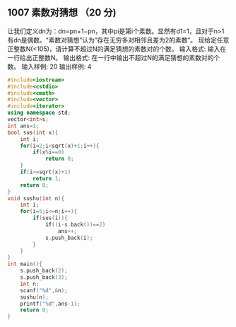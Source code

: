## 1007 素数对猜想 （20 分)
让我们定义dn为：dn=pn+1−pn，其中pi是第i个素数。显然有d1=1，且对于n>1有dn是偶数。“素数对猜想”认为“存在无穷多对相邻且差为2的素数”。
现给定任意正整数N(<105)，请计算不超过N的满足猜想的素数对的个数。
输入格式:
输入在一行给出正整数N。
输出格式:
在一行中输出不超过N的满足猜想的素数对的个数。
输入样例:
20
输出样例:
4

```cpp
#include<iostream>
#include<cstdio>
#include<cmath>
#include<vector>
#include<iterator>
using namespace std;
vector<int>s;
int ans=1;
bool sus(int x){
    int i;
    for(i=2;i<sqrt(x)+1;i++){
        if(x%i==0)
            return 0;
    }
    if(i>=sqrt(x)+1)
        return 1;
    return 0;
}
void sushu(int n){
    int i;
    for(i=5;i<=n;i++){
        if(sus(i)){
            if((i-s.back())==2)
                ans++;
            s.push_back(i);
        }
    }
}
int main(){
    s.push_back(2);
    s.push_back(3);
    int n;
    scanf("%d",&n);
    sushu(n);
    printf("%d",ans-1);
    return 0;
}

```
